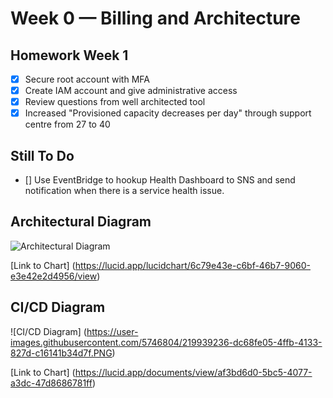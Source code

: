 # Week 0 — Billing and Architecture

## Homework Week 1

- [x] Secure root account with MFA
- [x] Create IAM account and give administrative access
- [x] Review questions from well architected tool
- [x] Increased "Provisioned capacity decreases per day" through support centre from 27 to 40

## Still To Do

- [] Use EventBridge to hookup Health Dashboard to SNS and send notification when there is a service health issue.

## Architectural Diagram

![Architectural Diagram](https://user-images.githubusercontent.com/5746804/219857536-6d1114fb-5a56-456b-8bf6-bbc9ef29b2a3.PNG)

[Link to Chart] (<https://lucid.app/lucidchart/6c79e43e-c6bf-46b7-9060-e3e42e2d4956/view>)

## CI/CD Diagram

![CI/CD Diagram] (<https://user-images.githubusercontent.com/5746804/219939236-dc68fe05-4ffb-4133-827d-c16141b34d7f.PNG>)

[Link to Chart] (<https://lucid.app/documents/view/af3bd6d0-5bc5-4077-a3dc-47d8686781ff>)
